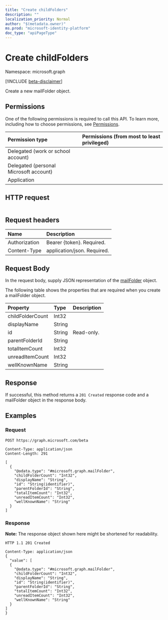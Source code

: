 ```yaml
---
title: "Create childFolders"
description: ""
localization_priority: Normal
author: "$(metadata.owner)"
ms.prod: "microsoft-identity-platform"
doc_type: "apiPageType"
---
```


# Create childFolders

Namespace: microsoft.graph

[!INCLUDE [beta-disclaimer](../../includes/beta-disclaimer.md)]

Create a new mailFolder object.

## Permissions

One of the following permissions is required to call this API. To learn more, including how to choose permissions, see [Permissions](/graph/permissions-reference).

| Permission type                        | Permissions (from most to least privileged) |
| :------------------------------------- | :------------------------------------------ |
| Delegated (work or school account)     |                                             |
| Delegated (personal Microsoft account) |                                             |
| Application                            |                                             |

## HTTP request

<!-- {
  "blockType": "ignored"
}
-->

```http

```

## Request headers

| Name          | Description                 |
| :------------ | :-------------------------- |
| Authorization | Bearer {token}. Required.   |
| Content-Type  | application/json. Required. |

## Request Body

In the request body, supply JSON representation of the [mailFolder](../resources/-mailfolder.md) object.

<!-- Actions and Functions -->

<!-- CRUD Methods -->

The following table shows the properties that are required when you create a mailFolder object.

| Property         | Type   | Description |
| :--------------- | :----- | :---------- |
| childFolderCount | Int32  |             |
| displayName      | String |             |
| id               | String | Read-only.  |
| parentFolderId   | String |             |
| totalItemCount   | Int32  |             |
| unreadItemCount  | Int32  |             |
| wellKnownName    | String |             |

## Response

If successful, this method returns a `201 Created` response code and a mailFolder object in the response body.

## Examples

### Request

<!-- {
  "blockType": "request",
  "name": "create_childfolders"
}
-->

```http
POST https://graph.microsoft.com/beta

Content-Type: application/json
Content-Length: 291

[
  {
    "@odata.type": "#microsoft.graph.mailFolder",
    "childFolderCount": "Int32",
    "displayName": "String",
    "id": "String(identifier)",
    "parentFolderId": "String",
    "totalItemCount": "Int32",
    "unreadItemCount": "Int32",
    "wellKnownName": "String"
  }
]

```

### Response

**Note:** The response object shown here might be shortened for readability.

<!-- {
  "blockType": "response",
  "truncated": true,
  "@odata.type": "$(this.ReturnTypeFullName)"
}
-->

```http
HTTP 1.1 201 Created

Content-Type: application/json
{
  "value": [
  {
    "@odata.type": "#microsoft.graph.mailFolder",
    "childFolderCount": "Int32",
    "displayName": "String",
    "id": "String(identifier)",
    "parentFolderId": "String",
    "totalItemCount": "Int32",
    "unreadItemCount": "Int32",
    "wellKnownName": "String"
  }
]
}

```
